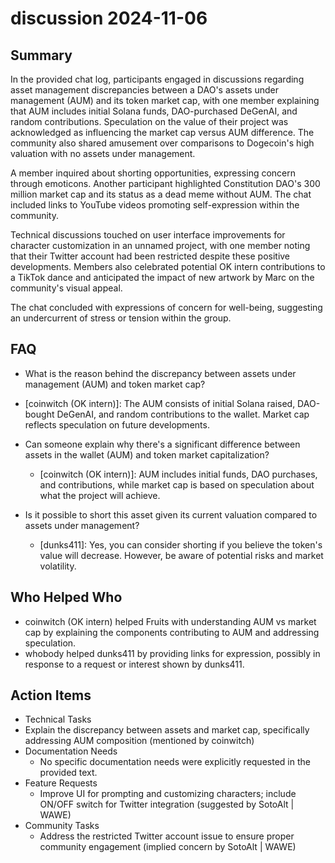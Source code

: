 # discussion 2024-11-06

## Summary
 In the provided chat log, participants engaged in discussions regarding asset management discrepancies between a DAO's assets under management (AUM) and its token market cap, with one member explaining that AUM includes initial Solana funds, DAO-purchased DeGenAI, and random contributions. Speculation on the value of their project was acknowledged as influencing the market cap versus AUM difference. The community also shared amusement over comparisons to Dogecoin's high valuation with no assets under management.


A member inquired about shorting opportunities, expressing concern through emoticons. Another participant highlighted Constitution DAO's 300 million market cap and its status as a dead meme without AUM. The chat included links to YouTube videos promoting self-expression within the community.


Technical discussions touched on user interface improvements for character customization in an unnamed project, with one member noting that their Twitter account had been restricted despite these positive developments. Members also celebrated potential OK intern contributions to a TikTok dance and anticipated the impact of new artwork by Marc on the community's visual appeal.


The chat concluded with expressions of concern for well-being, suggesting an undercurrent of stress or tension within the group.

## FAQ
 - What is the reason behind the discrepancy between assets under management (AUM) and token market cap?
  - [coinwitch (OK intern)]: The AUM consists of initial Solana raised, DAO-bought DeGenAI, and random contributions to the wallet. Market cap reflects speculation on future developments.

- Can someone explain why there's a significant difference between assets in the wallet (AUM) and token market capitalization?
  - [coinwitch (OK intern)]: AUM includes initial funds, DAO purchases, and contributions, while market cap is based on speculation about what the project will achieve.

- Is it possible to short this asset given its current valuation compared to assets under management?
  - [dunks411]: Yes, you can consider shorting if you believe the token's value will decrease. However, be aware of potential risks and market volatility.

## Who Helped Who
 - coinwitch (OK intern) helped Fruits with understanding AUM vs market cap by explaining the components contributing to AUM and addressing speculation.
- whobody helped dunks411 by providing links for expression, possibly in response to a request or interest shown by dunks411.

## Action Items
 - Technical Tasks
  - Explain the discrepancy between assets and market cap, specifically addressing AUM composition (mentioned by coinwitch)
- Documentation Needs
  - No specific documentation needs were explicitly requested in the provided text.
- Feature Requests
  - Improve UI for prompting and customizing characters; include ON/OFF switch for Twitter integration (suggested by SotoAlt | WAWE)
- Community Tasks
  - Address the restricted Twitter account issue to ensure proper community engagement (implied concern by SotoAlt | WAWE)

